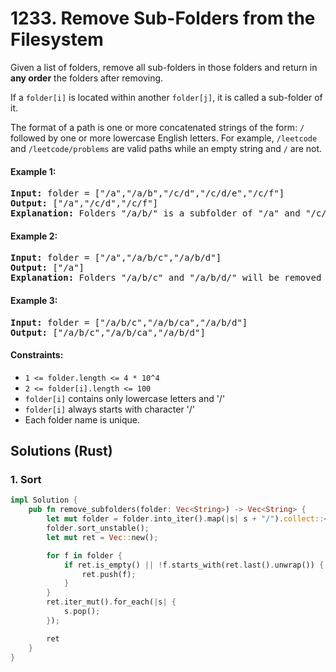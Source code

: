 # 1233. Remove Sub-Folders from the Filesystem
Given a list of folders, remove all sub-folders in those folders and return in **any order** the folders after removing.

If a `folder[i]` is located within another `folder[j]`, it is called a sub-folder of it.

The format of a path is one or more concatenated strings of the form: `/` followed by one or more lowercase English letters. For example, `/leetcode` and `/leetcode/problems` are valid paths while an empty string and `/` are not.

#### Example 1:
<pre>
<strong>Input:</strong> folder = ["/a","/a/b","/c/d","/c/d/e","/c/f"]
<strong>Output:</strong> ["/a","/c/d","/c/f"]
<strong>Explanation:</strong> Folders "/a/b/" is a subfolder of "/a" and "/c/d/e" is inside of folder "/c/d" in our filesystem.
</pre>

#### Example 2:
<pre>
<strong>Input:</strong> folder = ["/a","/a/b/c","/a/b/d"]
<strong>Output:</strong> ["/a"]
<strong>Explanation:</strong> Folders "/a/b/c" and "/a/b/d/" will be removed because they are subfolders of "/a".
</pre>

#### Example 3:
<pre>
<strong>Input:</strong> folder = ["/a/b/c","/a/b/ca","/a/b/d"]
<strong>Output:</strong> ["/a/b/c","/a/b/ca","/a/b/d"]
</pre>

#### Constraints:
* `1 <= folder.length <= 4 * 10^4`
* `2 <= folder[i].length <= 100`
* `folder[i]` contains only lowercase letters and '/'
* `folder[i]` always starts with character '/'
* Each folder name is unique.

## Solutions (Rust)

### 1. Sort
```Rust
impl Solution {
    pub fn remove_subfolders(folder: Vec<String>) -> Vec<String> {
        let mut folder = folder.into_iter().map(|s| s + "/").collect::<Vec<_>>();
        folder.sort_unstable();
        let mut ret = Vec::new();

        for f in folder {
            if ret.is_empty() || !f.starts_with(ret.last().unwrap()) {
                ret.push(f);
            }
        }
        ret.iter_mut().for_each(|s| {
            s.pop();
        });

        ret
    }
}
```
